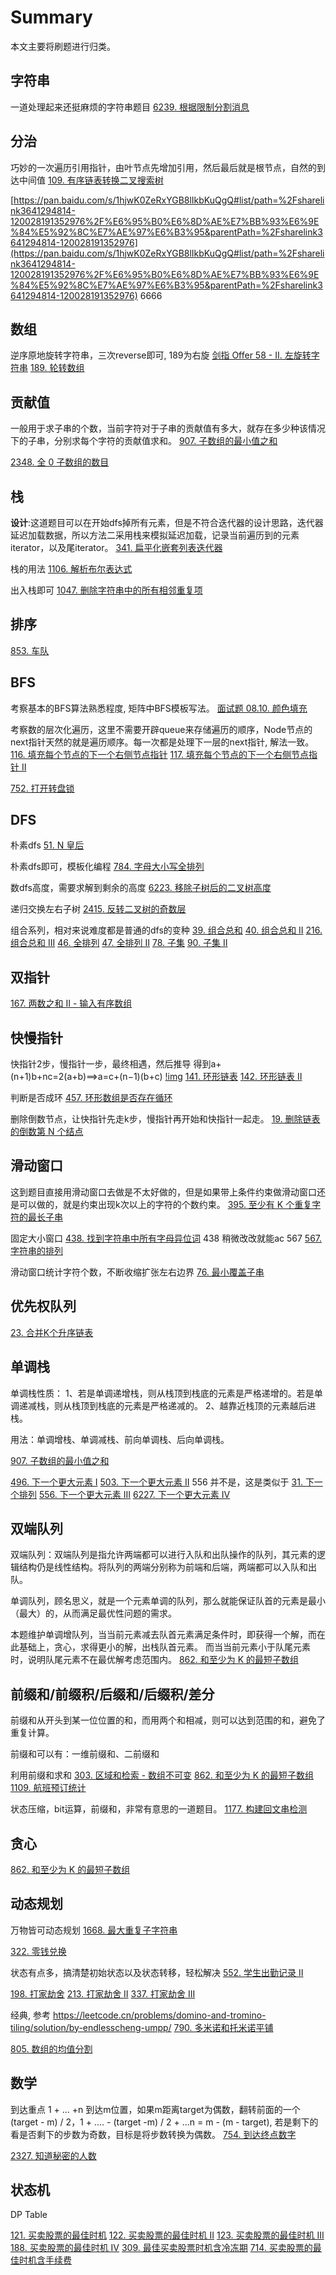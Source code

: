 # Summary

本文主要将刷题进行归类。
## 字符串

一道处理起来还挺麻烦的字符串题目
[6239. 根据限制分割消息](https://leetcode.cn/problems/split-message-based-on-limit/)


## 分治

巧妙的一次遍历引用指针，由叶节点先增加引用，然后最后就是根节点，自然的到达中间值
[109. 有序链表转换二叉搜索树](https://leetcode.cn/problems/convert-sorted-list-to-binary-search-tree/)

[https://pan.baidu.com/s/1hjwK0ZeRxYGB8lIkbKuQgQ#list/path=%2Fsharelink3641294814-120028191352976%2F%E6%95%B0%E6%8D%AE%E7%BB%93%E6%9E%84%E5%92%8C%E7%AE%97%E6%B3%95&parentPath=%2Fsharelink3641294814-120028191352976](https://pan.baidu.com/s/1hjwK0ZeRxYGB8lIkbKuQgQ#list/path=%2Fsharelink3641294814-120028191352976%2F%E6%95%B0%E6%8D%AE%E7%BB%93%E6%9E%84%E5%92%8C%E7%AE%97%E6%B3%95&parentPath=%2Fsharelink3641294814-120028191352976)
6666

## 数组

逆序原地旋转字符串，三次reverse即可, 189为右旋
[剑指 Offer 58 - II. 左旋转字符串](https://leetcode.cn/problems/zuo-xuan-zhuan-zi-fu-chuan-lcof/)
[189. 轮转数组](https://leetcode.cn/problems/rotate-array/)

## 贡献值

一般用于求子串的个数，当前字符对于子串的贡献值有多大，就存在多少种该情况下的子串，分别求每个字符的贡献值求和。
[907. 子数组的最小值之和](https://leetcode.cn/problems/sum-of-subarray-minimums/)

[2348. 全 0 子数组的数目](https://leetcode.cn/problems/number-of-zero-filled-subarrays/)

## 栈

**设计**:这道题目可以在开始dfs掉所有元素，但是不符合迭代器的设计思路，迭代器延迟加载数据，所以方法二采用栈来模拟延迟加载，记录当前遍历到的元素iterator，以及尾iterator。
[341. 扁平化嵌套列表迭代器](https://leetcode.cn/problems/flatten-nested-list-iterator/)

栈的用法
[1106. 解析布尔表达式](https://leetcode.cn/problems/parsing-a-boolean-expression/)

出入栈即可
[1047. 删除字符串中的所有相邻重复项](https://leetcode.cn/problems/remove-all-adjacent-duplicates-in-string/)

## 排序

[853. 车队](https://leetcode.cn/problems/car-fleet/)

## BFS

考察基本的BFS算法熟悉程度, 矩阵中BFS模板写法。
[面试题 08.10. 颜色填充](https://leetcode.cn/problems/color-fill-lcci/)

考察数的层次化遍历，这里不需要开辟queue来存储遍历的顺序，Node节点的next指针天然的就是遍历顺序。每一次都是处理下一层的next指针, 解法一致。
[116. 填充每个节点的下一个右侧节点指针](https://leetcode.cn/problems/populating-next-right-pointers-in-each-node/)
[117. 填充每个节点的下一个右侧节点指针 II](https://leetcode.cn/problems/populating-next-right-pointers-in-each-node-ii/)

[752. 打开转盘锁](https://leetcode.cn/problems/open-the-lock/)


## DFS

朴素dfs
[51. N 皇后](https://leetcode.cn/problems/n-queens/)

朴素dfs即可，模板化编程
[784. 字母大小写全排列](https://leetcode.cn/problems/letter-case-permutation/)

数dfs高度，需要求解到剩余的高度
[6223. 移除子树后的二叉树高度](https://leetcode.cn/problems/height-of-binary-tree-after-subtree-removal-queries/)

递归交换左右子树
[2415. 反转二叉树的奇数层](https://leetcode.cn/problems/reverse-odd-levels-of-binary-tree/)

组合系列，相对来说难度都是普通的dfs的变种
[39. 组合总和](https://leetcode.cn/problems/combination-sum/)
[40. 组合总和 II](https://leetcode.cn/problems/combination-sum-ii/)
[216. 组合总和 III](https://leetcode.cn/problems/combination-sum-iii/)
[46. 全排列](https://leetcode.cn/problems/permutations/)
[47. 全排列 II](https://leetcode.cn/problems/permutations-ii/)
[78. 子集](https://leetcode.cn/problems/subsets/)
[90. 子集 II](https://leetcode.cn/problems/subsets-ii/)

## 双指针

[167. 两数之和 II - 输入有序数组](two-sum-ii-input-array-is-sorted)

## 快慢指针

快指针2步，慢指针一步，最终相遇，然后推导 得到a+(n+1)b+nc=2(a+b)⟹a=c+(n−1)(b+c)
[!img](https://assets.leetcode-cn.com/solution-static/142/142_fig1.png)
[141. 环形链表](https://leetcode.cn/problems/linked-list-cycle/)
[142. 环形链表 II](https://leetcode.cn/problems/linked-list-cycle-ii/)

判断是否成环
[457. 环形数组是否存在循环](https://leetcode.cn/problems/circular-array-loop/)

删除倒数节点，让快指针先走k步，慢指针再开始和快指针一起走。
[19. 删除链表的倒数第 N 个结点](https://leetcode.cn/problems/remove-nth-node-from-end-of-list/)

## 滑动窗口

这到题目直接用滑动窗口去做是不太好做的，但是如果带上条件约束做滑动窗口还是可以做的，就是约束出现k次以上的字符的个数约束。
[395. 至少有 K 个重复字符的最长子串](https://leetcode.cn/problems/longest-substring-with-at-least-k-repeating-characters/)

固定大小窗口
[438. 找到字符串中所有字母异位词](https://leetcode.cn/problems/find-all-anagrams-in-a-string/)
438 稍微改改就能ac 567
[567. 字符串的排列](https://leetcode.cn/problems/permutation-in-string/)

滑动窗口统计字符个数，不断收缩扩张左右边界
[76. 最小覆盖子串](https://leetcode.cn/problems/minimum-window-substring/)

## 优先权队列

[23. 合并K个升序链表](https://leetcode.cn/problems/merge-k-sorted-lists/)

## 单调栈

单调栈性质：
1、若是单调递增栈，则从栈顶到栈底的元素是严格递增的。若是单调递减栈，则从栈顶到栈底的元素是严格递减的。
2、越靠近栈顶的元素越后进栈。

用法：单调增栈、单调减栈、前向单调栈、后向单调栈。

[907. 子数组的最小值之和](https://leetcode.cn/problems/sum-of-subarray-minimums/)


[496. 下一个更大元素 I](https://leetcode.cn/problems/next-greater-element-i/)
[503. 下一个更大元素 II](https://leetcode.cn/problems/next-greater-element-ii/)
556 并不是，这是类似于 [31. 下一个排列](https://leetcode.cn/problems/next-permutation/)
[556. 下一个更大元素 III](https://leetcode.cn/problems/next-greater-element-iii/)
[6227. 下一个更大元素 IV](https://leetcode.cn/problems/next-greater-element-iv/)

## 双端队列

双端队列：双端队列是指允许两端都可以进行入队和出队操作的队列，其元素的逻辑结构仍是线性结构。将队列的两端分别称为前端和后端，两端都可以入队和出队。

单调队列，顾名思义，就是一个元素单调的队列，那么就能保证队首的元素是最小（最大）的，从而满足最优性问题的需求。


本题维护单调增队列，当当前元素减去队首元素满足条件时，即获得一个解，而在此基础上，贪心，求得更小的解，出栈队首元素。
而当当前元素小于队尾元素时，说明队尾元素不在最优解考虑范围内。
[862. 和至少为 K 的最短子数组](https://leetcode.cn/problems/shortest-subarray-with-sum-at-least-k/)

## 前缀和/前缀积/后缀和/后缀积/差分

前缀和从开头到某一位位置的和，而用两个和相减，则可以达到范围的和，避免了重复计算。

前缀和可以有：一维前缀和、二前缀和

利用前缀和求和
[303. 区域和检索 - 数组不可变](https://leetcode.cn/problems/range-sum-query-immutable/)
[862. 和至少为 K 的最短子数组](https://leetcode.cn/problems/shortest-subarray-with-sum-at-least-k/)
[1109. 航班预订统计](https://leetcode.cn/problems/corporate-flight-bookings/)

状态压缩，bit运算，前缀和，非常有意思的一道题目。
[1177. 构建回文串检测](https://leetcode.cn/problems/can-make-palindrome-from-substring/)

## 贪心

[862. 和至少为 K 的最短子数组](https://leetcode.cn/problems/shortest-subarray-with-sum-at-least-k/)

## 动态规划

万物皆可动态规划
[1668. 最大重复子字符串](https://leetcode.cn/problems/maximum-repeating-substring/)

[322. 零钱兑换](https://leetcode.cn/problems/coin-change/)

状态有点多，搞清楚初始状态以及状态转移，轻松解决
[552. 学生出勤记录 II](https://leetcode.cn/problems/student-attendance-record-ii/)

[198. 打家劫舍](https://leetcode.cn/problems/house-robber/)
[213. 打家劫舍 II](https://leetcode.cn/problems/house-robber-ii/)
[337. 打家劫舍 III](https://leetcode.cn/problems/house-robber-iii/)

经典, 参考 https://leetcode.cn/problems/domino-and-tromino-tiling/solution/by-endlesscheng-umpp/
[790. 多米诺和托米诺平铺](https://leetcode.cn/problems/domino-and-tromino-tiling/)

[805. 数组的均值分割](https://leetcode.cn/problems/split-array-with-same-average/)

## 数学

到达重点  1 + ... +n 到达m位置，如果m距离target为偶数，翻转前面的一个 (target - m) / 2，1 + .... - (target -m) / 2 + ...n = m - (m - target), 若是剩下的看是否剩下的步数为奇数，目标是将步数转换为偶数。
[754. 到达终点数字](https://leetcode.cn/problems/reach-a-number/solution/shu-xue-zhu-shi-chao-ji-xiang-xi-by-xun-aethb/)

[2327. 知道秘密的人数](https://leetcode.cn/problems/number-of-people-aware-of-a-secret/)



## 状态机
DP Table

[121. 买卖股票的最佳时机](https://leetcode.cn/problems/best-time-to-buy-and-sell-stock/)
[122. 买卖股票的最佳时机 II](https://leetcode.cn/problems/best-time-to-buy-and-sell-stock-ii/)
[123. 买卖股票的最佳时机 III](https://leetcode.cn/problems/best-time-to-buy-and-sell-stock-iii/)
[188. 买卖股票的最佳时机 IV](https://leetcode.cn/problems/best-time-to-buy-and-sell-stock-iv/)
[309. 最佳买卖股票时机含冷冻期](https://leetcode.cn/problems/best-time-to-buy-and-sell-stock-with-cooldown/)
[714. 买卖股票的最佳时机含手续费](https://leetcode.cn/problems/best-time-to-buy-and-sell-stock-with-transaction-fee/)